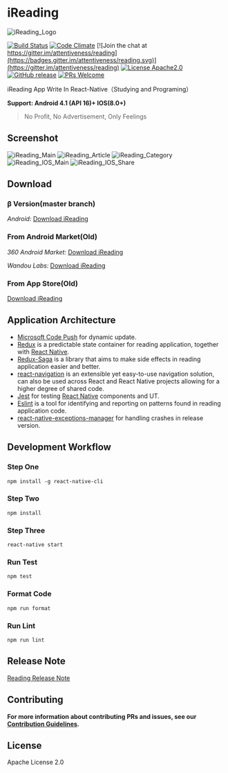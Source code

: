 # iReading

![iReading_Logo](./Reading_Logo.png)

[![Build Status](https://travis-ci.org/attentiveness/reading.svg?branch=master)](https://travis-ci.org/attentiveness/reading)
[![Code Climate](https://codeclimate.com/github/attentiveness/reading/badges/gpa.svg)](https://codeclimate.com/github/attentiveness/reading)
[![Join the chat at https://gitter.im/attentiveness/reading](https://badges.gitter.im/attentiveness/reading.svg)](https://gitter.im/attentiveness/reading)
[![License Apache2.0](https://img.shields.io/hexpm/l/plug.svg)](https://raw.githubusercontent.com/attentiveness/reading/master/LICENSE)
[![GitHub release](https://img.shields.io/github/release/attentiveness/reading.svg?maxAge=2592000?style=flat-square)](https://github.com/attentiveness/reading/releases)
[![PRs Welcome](https://img.shields.io/badge/PRs-welcome-brightgreen.svg)](https://github.com/attentiveness/reading/pulls)

iReading App Write In React-Native（Studying and Programing）

**Support: Android 4.1 (API 16)+   IOS(8.0+)**

> No Profit, No Advertisement, Only Feelings

## Screenshot

![iReading_Main](./screenshot/iReading_Main.png)
![iReading_Article](./screenshot/iReading_Article.png)
![iReading_Category](./screenshot/iReading_Category.png)
![iReading_IOS_Main](./screenshot/iReading_iOS_Main.png)
![iReading_IOS_Share](./screenshot/iReading_iOS_Share.png)

## Download

### β Version(master branch)

*Android:* [Download iReading](http://fir.im/w7gu)

### From Android Market(Old)

*360 Android Market:* [Download iReading](http://zhushou.360.cn/detail/index/soft_id/3217938?recrefer=SE_D_Reading)

*Wandou Labs:* [Download iReading](http://www.wandoujia.com/apps/com.reading)

### From App Store(Old)

[Download iReading](https://itunes.apple.com/cn/app/ireading/id1135411121?l=zh&ls=1&mt=8)

## Application Architecture

- [Microsoft Code Push](https://github.com/Microsoft/react-native-code-push) for dynamic update.
- [Redux](https://github.com/reactjs/redux) is a predictable state container for reading application, together with [React Native](https://github.com/facebook/react-native).
- [Redux-Saga](https://github.com/yelouafi/redux-saga/) is a library that aims to make side effects in reading application easier and better.
- [react-navigation](https://github.com/react-community/react-navigation) is an extensible yet easy-to-use navigation solution, can also be used across React and React Native projects allowing for a higher degree of shared code.
- [Jest](https://facebook.github.io/jest/) for testing [React Native](https://github.com/facebook/react-native) components and UT.
- [Eslint](https://github.com/eslint/eslint) is a tool for identifying and reporting on patterns found in reading application code.
- [react-native-exceptions-manager](https://github.com/Richard-Cao/react-native-exceptions-manager) for handling crashes in release version.

## Development Workflow

### Step One

```
npm install -g react-native-cli
```
### Step Two

```
npm install
```
### Step Three

```
react-native start
```
### Run Test

```
npm test
```

### Format Code

```
npm run format
```

### Run Lint

```
npm run lint
```

## Release Note

[Reading Release Note](https://github.com/attentiveness/reading/releases)

## Contributing

**For more information about contributing PRs and issues, see our [Contribution Guidelines](https://github.com/attentiveness/reading/blob/master/CONTRIBUTING.md).**

## License

Apache License 2.0
